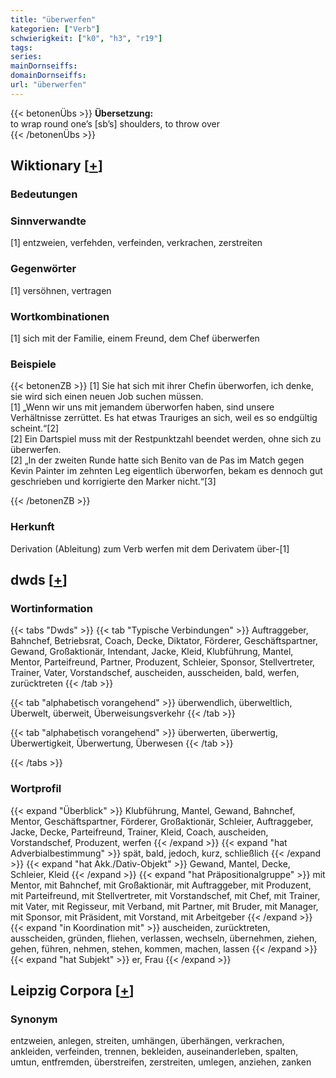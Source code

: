 ```yaml
---
title: "überwerfen"
kategorien: ["Verb"]
schwierigkeit: ["k0", "h3", "r19"]
tags:
series:
mainDornseiffs:
domainDornseiffs:
url: "überwerfen"
---
```


{{< betonenÜbs >}}
**Übersetzung:**  
to wrap round one’s [sb’s] shoulders, to throw over  
{{< /betonenÜbs >}}

## Wiktionary [[+](https://de.wiktionary.org/wiki/überwerfen)]

### Bedeutungen

### Sinnverwandte
[1] entzweien, verfehden, verfeinden, verkrachen, zerstreiten  

### Gegenwörter
[1] versöhnen, vertragen  

### Wortkombinationen
[1] sich mit der Familie, einem Freund, dem Chef überwerfen  

### Beispiele
{{< betonenZB >}}
[1] Sie hat sich mit ihrer Chefin überworfen, ich denke, sie wird sich einen neuen Job suchen müssen.  
[1] „Wenn wir uns mit jemandem überworfen haben, sind unsere Verhältnisse zerrüttet. Es hat etwas Trauriges an sich, weil es so endgültig scheint.“[2]  
[2] Ein Dartspiel muss mit der Restpunktzahl beendet werden, ohne sich zu überwerfen.  
[2] „In der zweiten Runde hatte sich Benito van de Pas im Match gegen Kevin Painter im zehnten Leg eigentlich überworfen, bekam es dennoch gut geschrieben und korrigierte den Marker nicht.“[3]  

{{< /betonenZB >}}
### Herkunft
Derivation (Ableitung) zum Verb werfen mit dem Derivatem über-[1]  



## dwds [[+](https://www.dwds.de/wb/überwerfen)]

### Wortinformation
{{< tabs "Dwds" >}}
{{< tab "Typische Verbindungen" >}}
Auftraggeber, Bahnchef, Betriebsrat, Coach, Decke, Diktator, Förderer, Geschäftspartner, Gewand, Großaktionär, Intendant, Jacke, Kleid, Klubführung, Mantel, Mentor, Parteifreund, Partner, Produzent, Schleier, Sponsor, Stellvertreter, Trainer, Vater, Vorstandschef, auscheiden, ausscheiden, bald, werfen, zurücktreten
{{< /tab >}}

{{< tab "alphabetisch vorangehend" >}}
überwendlich, überweltlich, Überwelt, überweit, Überweisungsverkehr
{{< /tab >}}

{{< tab "alphabetisch vorangehend" >}}
überwerten, überwertig, Überwertigkeit, Überwertung, Überwesen
{{< /tab >}}

{{< /tabs >}}

### Wortprofil
{{< expand "Überblick" >}} Klubführung, Mantel, Gewand, Bahnchef, Mentor, Geschäftspartner, Förderer, Großaktionär, Schleier, Auftraggeber, Jacke, Decke, Parteifreund, Trainer, Kleid, Coach, auscheiden, Vorstandschef, Produzent, werfen {{< /expand >}}
{{< expand "hat Adverbialbestimmung" >}} spät, bald, jedoch, kurz, schließlich {{< /expand >}}
{{< expand "hat Akk./Dativ-Objekt" >}} Gewand, Mantel, Decke, Schleier, Kleid {{< /expand >}}
{{< expand "hat Präpositionalgruppe" >}} mit Mentor, mit Bahnchef, mit Großaktionär, mit Auftraggeber, mit Produzent, mit Parteifreund, mit Stellvertreter, mit Vorstandschef, mit Chef, mit Trainer, mit Vater, mit Regisseur, mit Verband, mit Partner, mit Bruder, mit Manager, mit Sponsor, mit Präsident, mit Vorstand, mit Arbeitgeber {{< /expand >}}
{{< expand "in Koordination mit" >}} auscheiden, zurücktreten, ausscheiden, gründen, fliehen, verlassen, wechseln, übernehmen, ziehen, gehen, führen, nehmen, stehen, kommen, machen, lassen {{< /expand >}}
{{< expand "hat Subjekt" >}} er, Frau {{< /expand >}}

## Leipzig Corpora [[+](https://corpora.uni-leipzig.de/en/res?word=überwerfen&corpusId=deu_newscrawl-public_2018)]


### Synonym
entzweien, anlegen, streiten, umhängen, überhängen, verkrachen, ankleiden, verfeinden, trennen, bekleiden, auseinanderleben, spalten, umtun, entfremden, überstreifen, zerstreiten, umlegen, anziehen, zanken

